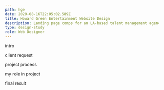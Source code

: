 ```yaml
---
path: hge
date: 2020-08-16T22:05:02.589Z
title: Howard Green Entertainment Website Design
description: Landing page comps for an LA-based talent management agency.
type: design-study
role: Web Designer
---
```


intro

client request

project process

my role in project

final result
